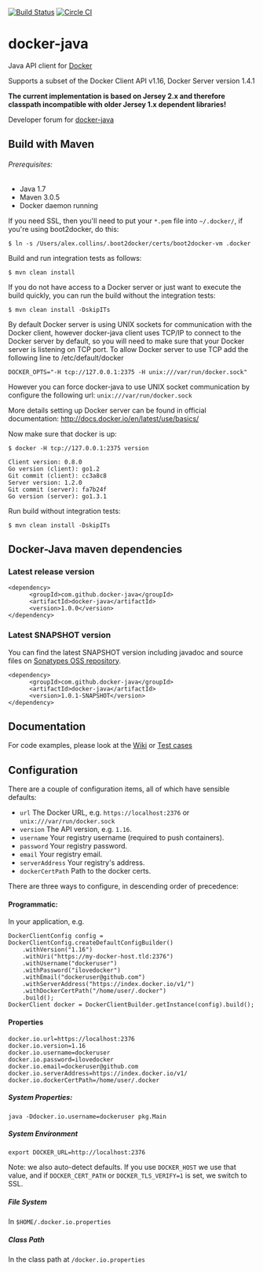 [![Build Status](https://travis-ci.org/docker-java/docker-java.svg?branch=master)](https://travis-ci.org/docker-java/docker-java)
[![Circle CI](https://circleci.com/gh/docker-java/docker-java.svg?style=svg)](https://circleci.com/gh/docker-java/docker-java)
# docker-java 

Java API client for [Docker](http://docs.docker.io/ "Docker")

Supports a subset of the Docker Client API v1.16, Docker Server version 1.4.1

<b>The current implementation is based on Jersey 2.x and therefore classpath incompatible with older Jersey 1.x dependent libraries!</b>

Developer forum for [docker-java](https://groups.google.com/forum/?hl=de#!forum/docker-java-dev "docker-java")

## Build with Maven

###### Prerequisites:

* Java 1.7
* Maven 3.0.5
* Docker daemon running

If you need SSL, then you'll need to put your `*.pem` file into `~/.docker/`, if you're using boot2docker, do this: 
 
    $ ln -s /Users/alex.collins/.boot2docker/certs/boot2docker-vm .docker

Build and run integration tests as follows:

    $ mvn clean install

If you do not have access to a Docker server or just want to execute the build quickly, you can run the build without the integration tests:

    $ mvn clean install -DskipITs

By default Docker server is using UNIX sockets for communication with the Docker client, however docker-java
client uses TCP/IP to connect to the Docker server by default, so you will need to make sure that your Docker server is
listening on TCP port. To allow Docker server to use TCP add the following line to /etc/default/docker

    DOCKER_OPTS="-H tcp://127.0.0.1:2375 -H unix:///var/run/docker.sock"

However you can force docker-java to use UNIX socket communication by configure the following url: ```unix:///var/run/docker.sock```

More details setting up Docker server can be found in official documentation: http://docs.docker.io/en/latest/use/basics/

Now make sure that docker is up:

    $ docker -H tcp://127.0.0.1:2375 version

    Client version: 0.8.0
	Go version (client): go1.2
	Git commit (client): cc3a8c8
	Server version: 1.2.0
	Git commit (server): fa7b24f
	Go version (server): go1.3.1

Run build without integration tests:

    $ mvn clean install -DskipITs

## Docker-Java maven dependencies

### Latest release version

    <dependency>
          <groupId>com.github.docker-java</groupId>
          <artifactId>docker-java</artifactId>
          <version>1.0.0</version>
    </dependency>

### Latest SNAPSHOT version
You can find the latest SNAPSHOT version including javadoc and source files on [Sonatypes OSS repository](https://oss.sonatype.org/content/groups/public/com/github/docker-java/docker-java/).


    <dependency>
          <groupId>com.github.docker-java</groupId>
          <artifactId>docker-java</artifactId>
          <version>1.0.1-SNAPSHOT</version>
    </dependency>

## Documentation

For code examples, please look at the [Wiki](https://github.com/docker-java/docker-java/wiki) or [Test cases](https://github.com/docker-java/docker-java/tree/master/src/test/java/com/github/dockerjava/core/command "Test cases")

## Configuration

There are a couple of configuration items, all of which have sensible defaults:

* `url` The Docker URL, e.g. `https://localhost:2376` or `unix:///var/run/docker.sock`
* `version` The API version, e.g. `1.16`.
* `username` Your registry username (required to push containers).
* `password` Your registry password.
* `email` Your registry email.
* `serverAddress` Your registry's address.
* `dockerCertPath` Path to the docker certs.

There are three ways to configure, in descending order of precedence:

#### Programmatic:
In your application, e.g.

    DockerClientConfig config = DockerClientConfig.createDefaultConfigBuilder()
        .withVersion("1.16")
        .withUri("https://my-docker-host.tld:2376")
        .withUsername("dockeruser")
        .withPassword("ilovedocker")
        .withEmail("dockeruser@github.com")
        .withServerAddress("https://index.docker.io/v1/")
        .withDockerCertPath("/home/user/.docker")
        .build();
    DockerClient docker = DockerClientBuilder.getInstance(config).build();

#### Properties

    docker.io.url=https://localhost:2376
    docker.io.version=1.16
    docker.io.username=dockeruser
    docker.io.password=ilovedocker
    docker.io.email=dockeruser@github.com
    docker.io.serverAddress=https://index.docker.io/v1/
    docker.io.dockerCertPath=/home/user/.docker


##### System Properties:

    java -Ddocker.io.username=dockeruser pkg.Main

##### System Environment

    export DOCKER_URL=http://localhost:2376

Note: we also auto-detect defaults. If you use `DOCKER_HOST` we use that value, and if `DOCKER_CERT_PATH` or `DOCKER_TLS_VERIFY=1` is set, we switch to SSL.

##### File System

In `$HOME/.docker.io.properties`

##### Class Path

In the class path at `/docker.io.properties`
    
